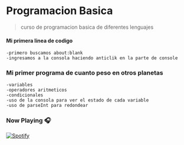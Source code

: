 # Programacion Basica

>curso de programacion basica de diferentes lenguajes

#### Mi primera linea de codigo
    -primero buscamos about:blank
    -ingresamos a la consola haciendo anticlik en la parte de console

### Mi primer programa de cuanto peso en otros planetas
    -variables
    -operadores aritmeticos
    -condicionales
    -uso de la consola para ver el estado de cada variable
    -uso de parseInt para redondear

### Now Playing 🎧

[![Spotify](https://novatorem-m84nrore7-developers.vercel.app/api/spotify)](https://open.spotify.com/user/akshat-rastogi-1n-c0re)

